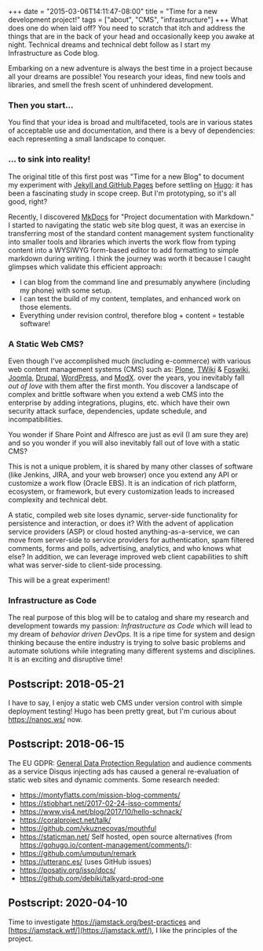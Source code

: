 +++
date = "2015-03-06T14:11:47-08:00"
title = "Time for a new development project!"
tags = ["about", "CMS", "infrastructure"]
+++
What does one do when laid off? You need to scratch that itch and address the things
that are in the back of your head and occasionally keep you awake at night. Technical dreams
and technical debt follow as I start my Infrastructure as Code blog.
<!--more-->

Embarking on a new adventure is always the best time in a project because all your dreams
 are possible! You research your ideas, find new tools and libraries, and smell the fresh
 scent of unhindered development.

### Then you start...

You find that your idea is broad and multifaceted, tools are in various states of acceptable
 use and documentation, and there is a bevy of dependencies: each representing a small
 landscape to conquer.

### ... to sink into reality!

The original title of this first post was "Time for a new Blog" to document my experiment
 with [Jekyll and GitHub Pages](http://jekyllrb.com/docs/github-pages/) before settling on
 [Hugo](http://gohugo.io/overview/introduction/): it has been a fascinating study in scope creep.
But I'm prototyping, so it's all good, right?

Recently, I discovered [MkDocs](http://www.mkdocs.org/) for "Project documentation with Markdown."
 I started to navigating the static web site blog quest, it was an
 exercise in transferring most of the standard content management system functionality into
 smaller tools and libraries which inverts the work flow from typing content into a WYSIWYG
 form-based editor to add formatting to simple markdown during writing.
 I think the journey was worth it because I caught glimpses which validate this efficient approach:

- I can blog from the command line and presumably anywhere (including my phone) with some setup.
- I can test the build of my content, templates, and enhanced work on those elements.
- Everything under revision control, therefore blog + content = testable software!

### A Static Web CMS?

Even though I've accomplished much (including e-commerce) with various web content management systems
(CMS) such as:
 [Plone](http://plone.org/),
 [TWiki](http://twiki.org/) & [Foswiki](http://foswiki.org/),
 [Joomla](http://www.joomla.org/),
 [Drupal](http://drupal.org),
 [WordPress](http://wordpress.org),
 and [ModX](http://modx.com).
over the years, you inevitably fall *out of love* with them after the first month. You discover a
landscape of complex and brittle software when you extend a web CMS into the enterprise by adding
integrations, plugins, etc. which have their own security attack surface, dependencies, update schedule,
and incompatibilities.

You wonder if Share Point and Alfresco are just as evil (I am sure they are) and
so you wonder if you will also inevitably fall out of love with a static CMS?

This is not a unique problem, it is shared by many other classes of software (like Jenkins, JIRA,
and your web browser) once you extend any API or customize a work flow (Oracle EBS). It is
an indication of rich platform, ecosystem, or framework, but every customization leads to
increased complexity and technical debt.

A static, compiled web site loses dynamic, server-side functionality for persistence and
interaction, or does it? With the advent of application service providers (ASP) or cloud hosted
anything-as-a-service, we can move from server-side to service providers for authentication, spam filtered
comments, forms and polls, advertising, analytics, and who knows what else?
In addition, we can leverage improved web client capabilities to shift what was server-side to client-side processing.

This will be a great experiment!

### Infrastructure as Code

The real purpose of this blog will be to catalog and share my research and development towards my passion:
*Infrastructure as Code* which will lead to my dream of *behavior driven DevOps.*
 It is a ripe time for system and design thinking because the entire industry
 is trying to solve basic problems and automate solutions while integrating many
 different systems and disciplines. It is an exciting and disruptive time!

## Postscript: 2018-05-21 ##

I have to say, I enjoy a static web CMS under version control with simple deployment testing!
Hugo has been pretty great, but I'm curious about https://nanoc.ws/ now.

## Postscript: 2018-06-15 ##

The EU GDPR: [General Data Protection Regulation](https://www.eugdpr.org/) and
 audience comments as a service Disqus injecting ads has caused a general
 re-evaluation of static web sites and dynamic comments. Some research needed:

- https://montyflatts.com/mission-blog-comments/
- https://stiobhart.net/2017-02-24-isso-comments/
- https://www.vis4.net/blog/2017/10/hello-schnack/
- https://coralproject.net/talk/
- https://github.com/vkuznecovas/mouthful
- https://staticman.net/
Self hosted, open source alternatives (from https://gohugo.io/content-management/comments/):
- https://github.com/umputun/remark
- https://utteranc.es/ (uses GitHub issues)
- https://posativ.org/isso/docs/
- https://github.com/debiki/talkyard-prod-one

## Postscript: 2020-04-10 ##

Time to investigate https://jamstack.org/best-practices and [https://jamstack.wtf/](https://jamstack.wtf/), I like the principles of the project.
